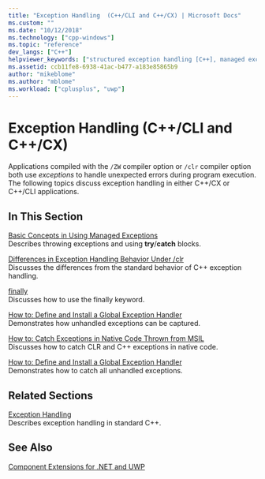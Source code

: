 ```yaml
---
title: "Exception Handling  (C++/CLI and C++/CX) | Microsoft Docs"
ms.custom: ""
ms.date: "10/12/2018"
ms.technology: ["cpp-windows"]
ms.topic: "reference"
dev_langs: ["C++"]
helpviewer_keywords: ["structured exception handling [C++], managed exceptions", "Exception class, managed applications", "exception handling", "C++ exception handling", "exception handling, types of", "System::Exception class in managed applications"]
ms.assetid: ccb11fe8-6938-41ac-b477-a183e85865b9
author: "mikeblome"
ms.author: "mblome"
ms.workload: ["cplusplus", "uwp"]
---
```

# Exception Handling  (C++/CLI and C++/CX)

Applications compiled with the `/ZW` compiler option or `/clr` compiler option both use *exceptions* to handle unexpected errors during program execution. The following topics discuss exception handling in either C++/CX or C++/CLI applications.

## In This Section

[Basic Concepts in Using Managed Exceptions](../dotnet/basic-concepts-in-using-managed-exceptions.md)<br/>
Describes throwing exceptions and using **try**/**catch** blocks.

[Differences in Exception Handling Behavior Under /clr](../dotnet/differences-in-exception-handling-behavior-under-clr.md)<br/>
Discusses the differences from the standard behavior of C++ exception handling.

[finally](../dotnet/finally.md)<br/>
Discusses how to use the finally keyword.

[How to: Define and Install a Global Exception Handler](../dotnet/how-to-define-and-install-a-global-exception-handler.md)<br/>
Demonstrates how unhandled exceptions can be captured.

[How to: Catch Exceptions in Native Code Thrown from MSIL](../dotnet/how-to-catch-exceptions-in-native-code-thrown-from-msil.md)<br/>
Discusses how to catch CLR and C++ exceptions in native code.

[How to: Define and Install a Global Exception Handler](../dotnet/how-to-define-and-install-a-global-exception-handler.md)<br/>
Demonstrates how to catch all unhandled exceptions.

## Related Sections

[Exception Handling](../cpp/exception-handling-in-visual-cpp.md)<br/>
Describes exception handling in standard C++.

## See Also

[Component Extensions for .NET and UWP](../windows/component-extensions-for-runtime-platforms.md)